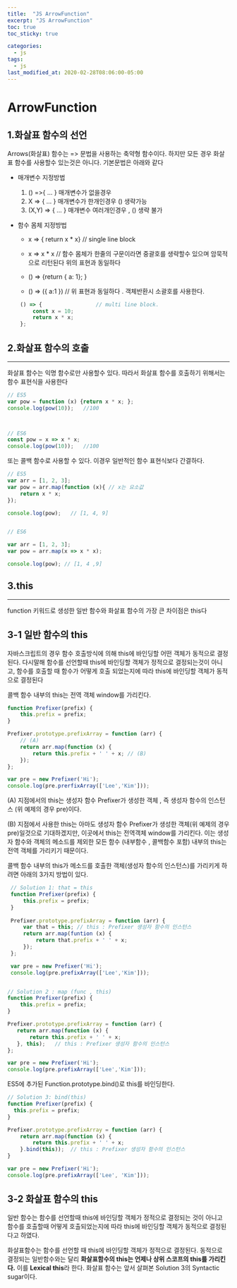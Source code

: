 ```yaml
---
title:  "JS ArrowFunction"
excerpt: "JS ArrowFunction"
toc: true
toc_sticky: true

categories:
  - js
tags:
  - js
last_modified_at: 2020-02-28T08:06:00-05:00
---
```


# ArrowFunction 



## 1.화살표 함수의 선언

Arrows(화살표) 함수는 => 문법을 사용하는 축약형 함수이다. 하지만 모든 경우 화살표 함수를 사용할수 있는것은 아니다. 기본문법은 아래와 같다

* 매개변수 지정방법
    1. () =>{ ... } 매개변수가 없을경우
    2. X => { ... } 매개변수가 한개인경우 () 생략가능
    3. (X,Y) => { ... } 매개변수 여러개인경우 , () 생략 불가

* 함수 몸체 지정방법
    + x => { return x * x} // single line block
    + x => x * x           // 함수 몸체가 한줄의 구문이라면 중괄호를 생략할수 있으며 암묵적으로    리턴된다 위의 표현과 동일하다         

    + () => {return { a: 1}; }
    + () => ({ a:1 })  // 위 표현과 동일하다 . 객체반환시 소괄호를 사용한다.

``` js
    () => {                 // multi line block.
        const x = 10;
        return x * x;
    };
```
## 2.화살표 함수의 호출
 -------------
 화살표 함수는 익명 함수로만 사용할수 있다. 따라서 화살표 함수를 호출하기 위해서는 함수 표현식을 사용한다

 ```js
// ES5
var pow = function (x) {return x * x; };
console.log(pow(10));   //100



// ES6
const pow = x => x * x;
console.log(pow(10));   //100 
 
 ```

또는 콜백 함수로 사용할 수 있다. 이경우 일반적인 함수 표현식보다 간결하다.

```js
// ES5
var arr = [1, 2, 3];
var pow = arr.map(function (x){ // x는 요소값
    return x * x;
});

console.log(pow);   // [1, 4, 9]


// ES6

var arr = [1, 2, 3];
var pow = arr.map(x => x * x);

console.log(pow); // [1, 4 ,9]

```

## 3.this
 -------------

 function 키워드로 생성한 일반 함수와 화살표 함수의 가장 큰 차이점은 this다

## 3-1 일반 함수의 this

 자바스크립트의 경우 함수 호출방식에 의해 this에 바인딩할 어떤 객체가 동적으로 결정된다. 다시말해 함수를 선언할때 this에 바인딩할 객체가 정적으로 결정되는것이 아니고, 함수를 호출할 때 함수가 어떻게 호출 되었는지에 따라 this에 바인딩할 객체가 동적으로 결정된다

 콜백 함수 내부의 this는 전역 객체 window를 가리킨다.

```js
function Prefixer(prefix) {
    this.prefix = prefix;
}

Prefixer.prototype.prefixArray = function (arr) {
    // (A)
    return arr.map(function (x) {
        return this.prefix + ' ' + x; // (B)
    });
};

var pre = new Prefixer('Hi');
console.log(pre.prerfixArray(['Lee','Kim']));

```

 (A) 지점에서의 this는 생성자 함수 Prefixer가 생성한 객체 , 즉 생성자 함수의 인스턴스 (위 예제의 경우 pre)이다.

 (B) 지점에서 사용한 this는 아마도 생성자 함수  Prefixer가 생성한 객체(위 예제의 경우 pre)일것으로 기대하겠지만, 이곳에서 this는 전역객체 window를 가리킨다. 이는 생성자 함수와 객체의 메소드를 제외한 모든 함수 (내부함수 , 콜백함수 포함) 내부의 this는 전역 객체를 가리키기 때문이다. 

콜백 함수 내부의 this가 메소드를 호출한 객체(생성자 함수의 인스턴스)를 가리키게 하려면 아래의 3가지 방법이 있다.

```js
 // Solution 1: that = this
 function Prefixer(prefix) {
     this.prefix = prefix;
 }
 
 Prefixer.prototype.prefixArray = function (arr) {
     var that = this; // this : Prefixer 생성자 함수의 인스턴스
     return arr.map(funtion (x) {
         return that.prefix + ' ' + x;
     });
 };

 var pre = new Prefixer('Hi');
 console.log(pre.prefixArray(['Lee','Kim']));

 ```

 ```js

 // Solution 2 : map (func , this)
 function Prefixer(prefix) {
     this.prefix = prefix;
 }

Prefixer.prototype.prefixArray = function (arr) {
    return arr.map(function (x) {
        return this.prefix + ' ' + x;
    }, this);   // this : Prefixer 생성자 함수의 인스턴스
};

var pre = new Prefixer('Hi');
console.log(pre.prefixArray(['Lee','Kim']));

```

ES5에 추가된 Function.prototype.bind()로 this를 바인딩한다.

```js
// Solution 3: bind(this)
function Prefixer(prefix) {
  this.prefix = prefix;
}

Prefixer.prototype.prefixArray = function (arr) {
    return arr.map(function (x) {
        return this.prefix + ' ' + x;
    }.bind(this));  // this : Prefixer 생성자 함수의 인스턴스
}

var pre = new Prefixer('Hi');
console.log(pre.prefixArray(['Lee', 'Kim']));

```

## 3-2 화살표 함수의 this

일반 함수는 함수를 선언할때 this에 바인딩할 객체가 정적으로 결정되는 것이 아니고 함수를 호출할때 어떻게 호출되었는지에 따라 this에 바인딩할 객체가 동적으로 결정된다고 하였다.

화살표함수는 함수를 선언할 때 this에 바인딩할 객체가 정적으로 결정된다. 동적으로 결정되는 일반함수와는 달리 **화살표함수의 this는 언제나 상위 스코프의 this를 가리킨다.** 이를 **Lexical this**라 한다. 화살표 함수는 앞서 살펴본 Solution 3의 Syntactic sugar이다.